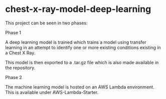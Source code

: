 # chest-x-ray-model-deep-learning

This project can be seen in two phases:

Phase 1

A deep learning model is trained which trains a model using transfer learning in an attempt to identify one or more existing conditions existing in a Chest X Ray.

This model is then exported to a .tar.gz file which is also made available in the repository.


Phase 2

The machine learning model is hosted on an AWS Lambda environment. This is available under AWS-Lambda-Starter.
